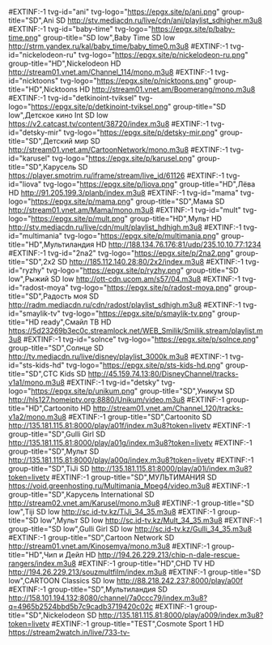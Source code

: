 #EXTINF:-1 tvg-id="ani" tvg-logo="https://epgx.site/p/ani.png" group-title="SD",Ani SD
http://stv.mediacdn.ru/live/cdn/ani/playlist_sdhigher.m3u8
#EXTINF:-1 tvg-id="baby-time" tvg-logo="https://epgx.site/p/baby-time.png" group-title="SD low",Baby Time SD low
http://strm.yandex.ru/kal/baby_time/baby_time0.m3u8
#EXTINF:-1 tvg-id="nickelodeon-ru" tvg-logo="https://epgx.site/p/nickelodeon-ru.png" group-title="HD",Nickelodeon HD
http://stream01.vnet.am/Channel_114/mono.m3u8
#EXTINF:-1 tvg-id="nicktoons" tvg-logo="https://epgx.site/p/nicktoons.png" group-title="HD",Nicktoons HD
http://stream01.vnet.am/Boomerang/mono.m3u8
#EXTINF:-1 tvg-id="detkinoint-tviksel" tvg-logo="https://epgx.site/p/detkinoint-tviksel.png" group-title="SD low",Детское кино Int SD low
https://v2.catcast.tv/content/38720/index.m3u8
#EXTINF:-1 tvg-id="detsky-mir" tvg-logo="https://epgx.site/p/detsky-mir.png" group-title="SD",Детский мир SD
http://stream01.vnet.am/CartoonNetwork/mono.m3u8
#EXTINF:-1 tvg-id="karusel" tvg-logo="https://epgx.site/p/karusel.png" group-title="SD",Карусель SD
https://player.smotrim.ru/iframe/stream/live_id/61126
#EXTINF:-1 tvg-id="liova" tvg-logo="https://epgx.site/p/liova.png"  group-title="HD",Лёва HD
http://91.205.199.3/planb/index.m3u8
#EXTINF:-1 tvg-id="mama" tvg-logo="https://epgx.site/p/mama.png" group-title="SD",Мама SD
http://stream01.vnet.am/Mama/mono.m3u8
#EXTINF:-1 tvg-id="mult" tvg-logo="https://epgx.site/p/mult.png" group-title="HD",Мульт HD
http://stv.mediacdn.ru/live/cdn/mult/playlist_hdhigh.m3u8
#EXTINF:-1 tvg-id="multimania" tvg-logo="https://epgx.site/p/multimania.png" group-title="HD",Мультиландия HD
http://188.134.76.176:81/udp/235.10.10.77:1234
#EXTINF:-1 tvg-id="2na2" tvg-logo="https://epgx.site/p/2na2.png" group-title="SD",2x2 SD
http://185.112.140.28:80/2x2/index.m3u8
#EXTINF:-1 tvg-id="ryzhy" tvg-logo="https://epgx.site/p/ryzhy.png" group-title="SD low",Рыжий SD low
http://ott-cdn.ucom.am/s57/04.m3u8
#EXTINF:-1 tvg-id="radost-moya" tvg-logo="https://epgx.site/p/radost-moya.png" group-title="SD",Радость моя SD
http://radm.mediacdn.ru/cdn/radost/playlist_sdhigh.m3u8
#EXTINF:-1  tvg-id="smaylik-tv" tvg-logo="https://epgx.site/p/smaylik-tv.png" group-title="HD ready",Смайл ТВ HD
https://5d23269b3ec0c.streamlock.net/WEB_Smilik/Smilik.stream/playlist.m3u8
#EXTINF:-1 tvg-id="solnce" tvg-logo="https://epgx.site/p/solnce.png" group-title="SD",Солнце SD
http://tv.mediacdn.ru/live/disney/playlist_3000k.m3u8
#EXTINF:-1 tvg-id="sts-kids-hd" tvg-logo="https://epgx.site/p/sts-kids-hd.png" group-title="SD",СТС Kids SD
http://45.159.74.13:80/DisneyChannel/tracks-v1a1/mono.m3u8
#EXTINF:-1 tvg-id="detsky" tvg-logo="https://epgx.site/p/unikum.png" group-title="SD",Уникум SD
http://hls127.homeiptv.org:8880/Unikum/video.m3u8
#EXTINF:-1 group-title="HD",Cartoonito HD
http://stream01.vnet.am/Channel_120/tracks-v1a2/mono.m3u8
#EXTINF:-1 group-title="SD",Cartoonito SD
http://135.181.115.81:8000/play/a01f/index.m3u8?token=livetv
#EXTINF:-1 group-title="SD",Gulli Girl SD
http://135.181.115.81:8000/play/a01g/index.m3u8?token=livetv
#EXTINF:-1 group-title="SD",Мульт SD
http://135.181.115.81:8000/play/a00q/index.m3u8?token=livetv
#EXTINF:-1 group-title="SD",TiJi SD
http://135.181.115.81:8000/play/a01i/index.m3u8?token=livetv
#EXTINF:-1 group-title="SD",МУЛЬТИМАНИЯ SD
https://void.greenhosting.ru/Multimania_Mpeg4/video.m3u8
#EXTINF:-1 group-title="SD",Карусель International SD
http://stream02.vnet.am/Karusel/mono.m3u8
#EXTINF:-1 group-title="SD low",Tiji SD low
http://sc.id-tv.kz/TiJi_34_35.m3u8
#EXTINF:-1 group-title="SD low",Мульт SD low
http://sc.id-tv.kz/Mult_34_35.m3u8
#EXTINF:-1 group-title="SD low",Gulli Girl SD low
http://sc.id-tv.kz/Gulli_34_35.m3u8
#EXTINF:-1 group-title="SD",Cartoon Network SD
http://stream01.vnet.am/Kinosemya/mono.m3u8
#EXTINF:-1 group-title="HD",Чип и Дейл HD
http://194.26.229.213/chip-n-dale-rescue-rangers/index.m3u8
#EXTINF:-1 group-title="HD",CHD TV HD
http://194.26.229.213/souzmultfilm/index.m3u8
#EXTINF:-1 group-title="SD low",CARTOON Classics SD low
http://88.218.242.237:8000/play/a00f
#EXTINF:-1 group-title="SD",Мультиландия SD
http://158.101.194.132:8080/channel/7a0ccc79/index.m3u8?q=4965b2524bbd5b7c9cadb3719420c02c
#EXTINF:-1 group-title="SD",Nickelodeon SD
http://135.181.115.81:8000/play/a009/index.m3u8?token=livetv
#EXTINF:-1 group-title="TEST",Cosmote Sport 1 HD
https://stream2watch.in/live/733-tv-
